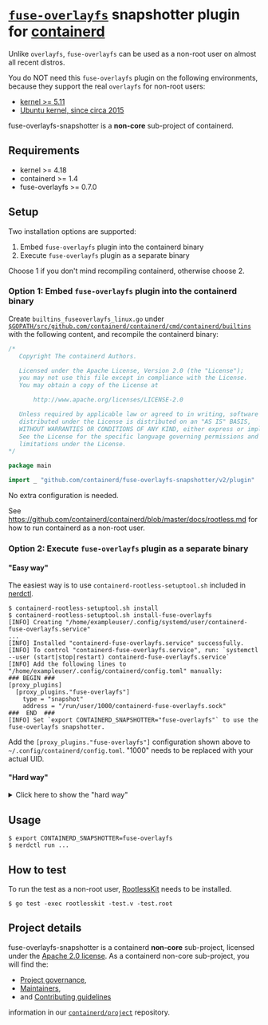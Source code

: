 # [`fuse-overlayfs`](https://github.com/containers/fuse-overlayfs) snapshotter plugin for [containerd](https://containerd.io)

Unlike `overlayfs`, `fuse-overlayfs` can be used as a non-root user on almost all recent distros.

You do NOT need this `fuse-overlayfs` plugin on the following environments, because they support the real `overlayfs` for non-root users:
- [kernel >= 5.11](https://github.com/torvalds/linux/commit/459c7c565ac36ba09ffbf24231147f408fde4203)
- [Ubuntu kernel, since circa 2015](https://kernel.ubuntu.com/git/ubuntu/ubuntu-bionic.git/commit/fs/overlayfs?id=3b7da90f28fe1ed4b79ef2d994c81efbc58f1144)

fuse-overlayfs-snapshotter is a **non-core** sub-project of containerd.

## Requirements
* kernel >= 4.18
* containerd >= 1.4
* fuse-overlayfs >= 0.7.0

## Setup

Two installation options are supported:
1. Embed `fuse-overlayfs` plugin into the containerd binary
2. Execute `fuse-overlayfs` plugin as a separate binary

Choose 1 if you don't mind recompiling containerd, otherwise choose 2.

### Option 1: Embed `fuse-overlayfs` plugin into the containerd binary

Create `builtins_fuseoverlayfs_linux.go` under [`$GOPATH/src/github.com/containerd/containerd/cmd/containerd/builtins`](https://github.com/containerd/containerd/tree/master/cmd/containerd/builtins)
with the following content, and recompile the containerd binary:

```go
/*
   Copyright The containerd Authors.

   Licensed under the Apache License, Version 2.0 (the "License");
   you may not use this file except in compliance with the License.
   You may obtain a copy of the License at

       http://www.apache.org/licenses/LICENSE-2.0

   Unless required by applicable law or agreed to in writing, software
   distributed under the License is distributed on an "AS IS" BASIS,
   WITHOUT WARRANTIES OR CONDITIONS OF ANY KIND, either express or implied.
   See the License for the specific language governing permissions and
   limitations under the License.
*/

package main

import _ "github.com/containerd/fuse-overlayfs-snapshotter/v2/plugin"
```

No extra configuration is needed.

See https://github.com/containerd/containerd/blob/master/docs/rootless.md for how to run containerd as a non-root user.

### Option 2: Execute `fuse-overlayfs` plugin as a separate binary

#### "Easy way"

The easiest way is to use `containerd-rootless-setuptool.sh` included in [nerdctl](https://github.com/containerd/nerdctl).

```console
$ containerd-rootless-setuptool.sh install
$ containerd-rootless-setuptool.sh install-fuse-overlayfs
[INFO] Creating "/home/exampleuser/.config/systemd/user/containerd-fuse-overlayfs.service"
...
[INFO] Installed "containerd-fuse-overlayfs.service" successfully.
[INFO] To control "containerd-fuse-overlayfs.service", run: `systemctl --user (start|stop|restart) containerd-fuse-overlayfs.service`
[INFO] Add the following lines to "/home/exampleuser/.config/containerd/config.toml" manually:
### BEGIN ###
[proxy_plugins]
  [proxy_plugins."fuse-overlayfs"]
    type = "snapshot"
    address = "/run/user/1000/containerd-fuse-overlayfs.sock"
###  END  ###
[INFO] Set `export CONTAINERD_SNAPSHOTTER="fuse-overlayfs"` to use the fuse-overlayfs snapshotter.
```

Add the `[proxy_plugins."fuse-overlayfs"]` configuration shown above to `~/.config/containerd/config.toml`.
"1000" needs to be replaced with your actual UID.

#### "Hard way"

<details>
<summary>Click here to show the "hard way"</summary>

<p>

* Install `containerd-fuse-overlayfs-grpc` binary. The binary will be installed under `$DESTDIR/bin`.
```console
$ make && DESTDIR=$HOME make install
```

* Create the following configuration in `~/.config/containerd/config.toml`:
```toml
version = 2
# substitute "/home/suda" with your own $HOME
root = "/home/suda/.local/share/containerd"
# substitute "/run/user/1001" with your own $XDG_RUNTIME_DIR
state = "/run/user/1001/containerd"

[grpc]
  address = "/run/user/1001/containerd/containerd.sock"

[proxy_plugins]
  [proxy_plugins."fuse-overlayfs"]
    type = "snapshot"
    address = "/run/user/1001/containerd/fuse-overlayfs.sock"
```

* Start [RootlessKit](https://github.com/rootless-containers/rootlesskit) with `sleep infinity` (or any kind of "pause" command):
```console
$ rootlesskit \
  --net=slirp4netns --disable-host-loopback \
  --copy-up=/etc --copy-up=/run \
  --state-dir=$XDG_RUNTIME_DIR/rootlesskit-containerd \
  sh -c "rm -rf /run/containerd ; sleep infinity"
```
(Note: `rm -rf /run/containerd` is a workaround for [containerd/containerd#2767](https://github.com/containerd/containerd/issues/2767))

* Enter the RootlessKit namespaces and run `containerd-fuse-overlayfs-grpc`:
```console
$ nsenter -U --preserve-credentials -m -n -t $(cat $XDG_RUNTIME_DIR/rootlesskit-containerd/child_pid) \
  containerd-fuse-overlayfs-grpc $XDG_RUNTIME_DIR/containerd/fuse-overlayfs.sock $HOME/.local/share/containerd-fuse-overlayfs
```

* Enter the same namespaces and run `containerd`:
```console
$ nsenter -U --preserve-credentials -m -n -t $(cat $XDG_RUNTIME_DIR/rootlesskit-containerd/child_pid) \
  containerd -c $HOME/.config/containerd/config.toml
```

</p>
</details>

## Usage

```console
$ export CONTAINERD_SNAPSHOTTER=fuse-overlayfs
$ nerdctl run ...
```

## How to test

To run the test as a non-root user, [RootlessKit](https://github.com/rootless-containers/rootlesskit) needs to be installed.

```console
$ go test -exec rootlesskit -test.v -test.root
```

## Project details
fuse-overlayfs-snapshotter is a containerd **non-core** sub-project, licensed under the [Apache 2.0 license](./LICENSE).
As a containerd non-core sub-project, you will find the:
 * [Project governance](https://github.com/containerd/project/blob/master/GOVERNANCE.md),
 * [Maintainers](./MAINTAINERS),
 * and [Contributing guidelines](https://github.com/containerd/project/blob/master/CONTRIBUTING.md)

information in our [`containerd/project`](https://github.com/containerd/project) repository.
